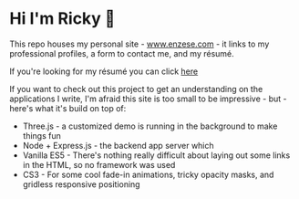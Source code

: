 # Hi I'm Ricky 👋

This repo houses my personal site - www.enzese.com - it links to my professional profiles, a form to contact me, and my résumé.

If you're looking for my résumé you can click <a href="">here</a>

If you want to check out this project to get an understanding on the applications I write, I'm afraid this site is too small to be impressive - but - here's what it's build on top of:
- Three.js - a customized demo is running in the background to make things fun
- Node + Express.js - the backend app server which 
- Vanilla ES5 - There's nothing really difficult about laying out some links in the HTML, so no framework was used
- CS3 - For some cool fade-in animations, tricky opacity masks, and gridless responsive positioning 
